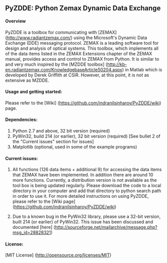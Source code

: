 ## PyZDDE: Python Zemax Dynamic Data Exchange

#### Overview

PyZDDE is a toolbox for communicating with [ZEMAX] (http://www.radiantzemax.com/)  using the Microsoft's Dynamic Data Exchange (DDE) messaging protocol. ZEMAX is a leading software tool for design and analysis of optical systems. This toolbox, which implements all of the data items listed in the ZEMAX Extensions chapter of the ZEMAX manual, provides access and control to ZEMAX from Python. It is similar to and very much inspired by the [MZDDE toolbox] (http://kb-en.radiantzemax.com/KnowledgebaseArticle50204.aspx) in Matlab which is developed by Derek Griffith at CSIR. However, at this point, it is not as extensive as MZDDE.

#### Usage and getting started:
Please refer to the [Wiki] (https://github.com/indranilsinharoy/PyZDDE/wiki) page.

#### Dependencies:

1.   Python 2.7 and above, 32 bit version (required)
2.   PyWin32, build 214 (or earlier), 32 bit version (required) [See bullet 2 of the "Current issues" section for issues] 
3.   Matplotlib (optional, used in some of the example programs)


#### Current issues:

1.   All functions (126 data items + additional 9) for accessing the data items that ZEMAX have been implemented. In addition there are around 10 more functions. Currently, a distribution version is not available as the tool box is being updated regularly. Please download the code to a local directory in your computer and add that directory to python search path in order to use it. For more detailed instructions on using PyZDDE, please refer to the [Wiki page] (https://github.com/indranilsinharoy/PyZDDE/wiki)

2.   Due to a known bug in the PyWin32 library, please use a 32-bit version, built 214 (or earlier) of PyWin32. This issue has been discussed and documented [here] (http://sourceforge.net/mailarchive/message.php?msg_id=28828321)


#### License:
[MIT License] (http://opensource.org/licenses/MIT)




